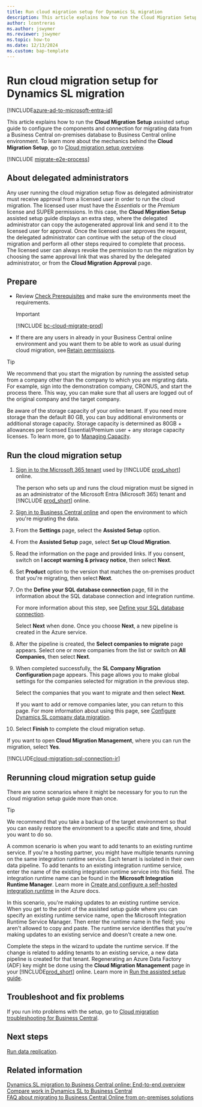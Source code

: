 ```yaml
---
title: Run cloud migration setup for Dynamics SL migration
description: This article explains how to run the Cloud Migration Setup assisted setup guide to configure the components and connection for migrating data from a Dynamics SL on-premises database to Business Central online environment.
author: lcontreras
ms.author: jswymer
ms.reviewer: jswymer
ms.topic: how-to 
ms.date: 12/13/2024
ms.custom: bap-template
---
```

# Run cloud migration setup for Dynamics SL migration

[!INCLUDE[azure-ad-to-microsoft-entra-id](~/../shared-content/shared/azure-ad-to-microsoft-entra-id.md)]

This article explains how to run the **Cloud Migration Setup** assisted setup guide to configure the components and connection for migrating data from a Business Central on-premises database to Business Central online environment. To learn more about the mechanics behind the **Cloud Migration Setup**, go to [Cloud migration setup overview](migration-setup-overview.md).

[!INCLUDE [migrate-e2e-process](../developer/includes/migrate-e2e-process-SL.md)]

## About delegated administrators

Any user running the cloud migration setup flow as delegated administrator must receive approval from a licensed user in order to run the cloud migration. The licensed user must have the *Essentials* or the *Premium* license and SUPER permissions. In this case, the **Cloud Migration Setup** assisted setup guide displays an extra step, where the delegated administrator can copy the autogenerated approval link and send it to the licensed user for approval. Once the licensed user approves the request, the delegated administrator can continue with the setup of the cloud migration and perform all other steps required to complete that process. The licensed user can always revoke the permission to run the migration by choosing the same approval link that was shared by the delegated administrator, or from the **Cloud Migration Approval** page.  

## Prepare

- Review [Check Prerequisites](cloud-migration-prerequisites-SL.md) and make sure the environments meet the requirements.

   > [!IMPORTANT]
   > [!INCLUDE [bc-cloud-migrate-prod](../includes/bc-cloud-migrate-prod.md)]

- If there are any users in already in your Business Central online environment and you want them to be able to work as usual during cloud migration, see [Retain permissions](migration-retain-permissions-SL.md).

> [!TIP]
> We recommend that you start the migration by running the assisted setup from a company other than the company to which you are migrating data. For example, sign into the demonstration company, CRONUS, and start the process there. This way, you can make sure that all users are logged out of the original company and the target company.
>
> Be aware of the storage capacity of your online tenant. If you need more storage than the default 80 GB, you can buy additional environments or additional storage capacity. Storage capacity is determined as 80GB + allowances per licensed Essential/Premium user + any storage capacity licenses. To learn more, go to [Managing Capacity](../administration/tenant-admin-center-capacity.md).

## Run the cloud migration setup

1. [Sign in to the Microsoft 365 tenant](https://admin.microsoft.com) used by [!INCLUDE [prod_short](../includes/prod_short.md)] online.

   The person who sets up and runs the cloud migration must be signed in as an administrator of the Microsoft Entra (Microsoft 365) tenant and [!INCLUDE [prod_short](../includes/prod_short.md)] online.
1. [Sign in to Business Central online](https://businesscentral.dynamics.com) and open the environment to which you're migrating the data.
1. From the **Settings** page, select the **Assisted Setup** option.
1. From the **Assisted Setup** page, select **Set up Cloud Migration**.
1. Read the information on the page and provided links. If you consent, switch on **I accept warning & privacy notice**, then select **Next**.
1. Set **Product** option to the version that matches the on-premises product that you're migrating, then select **Next**.
1. On the **Define your SQL database connection** page, fill in the information about the SQL database connection and integration runtime.

   For more information about this step, see [Define your SQL database connection](#define-sql-database-connection-and-integration-runtime).

   Select **Next** when done. Once you choose **Next**, a new pipeline is created in the Azure service.

1. After the pipeline is created, the **Select companies to migrate** page appears. Select one or more companies from the list or switch on **All Companies**, then select **Next**.

1. When completed successfully, the **SL Company Migration Configuration** page appears. This page allows you to make global settings for the companies selected for migration in the previous step.

   Select the companies that you want to migrate and then select **Next**.

   If you want to add or remove companies later, you can return to this page. For more information about using this page, see [Configure Dynamics SL company data migration](migrate-SL-configure-companies.md).

1. Select **Finish** to complete the cloud migration setup.

  If you want to open **Cloud Migration Management**, where you can run the migration, select **Yes**.

<a name="sql"></a>

[!INCLUDE[cloud-migration-sql-connection-ir](../developer/includes/cloud-migration-sql-connection-ir-SL.md)]

## Rerunning cloud migration setup guide

There are some scenarios where it might be necessary for you to run the cloud migration setup guide more than once.  

> [!TIP]
> We recommend that you take a backup of the target environment so that you can easily restore the environment to a specific state and time, should you want to do so.

A common scenario is when you want to add tenants to an existing runtime service. If you're a hosting partner, you might have multiple tenants running on the same integration runtime service. Each tenant is isolated in their own data pipeline. To add tenants to an existing integration runtime service, enter the name of the existing integration runtime service into this field. The integration runtime name can be found in the **Microsoft Integration Runtime Manager**. Learn more in [Create and configure a self-hosted integration runtime](/azure/data-factory/create-self-hosted-integration-runtime) in the Azure docs.

In this scenario, you're making updates to an existing runtime service. When you get to the point of the assisted setup guide where you can specify an existing runtime service name, open the Microsoft Integration Runtime Service Manager. Then enter the runtime name in the field; you aren't allowed to copy and paste. The runtime service identifies that you're making updates to an existing service and doesn't create a new one.  

Complete the steps in the wizard to update the runtime service. If the change is related to adding tenants to an existing service, a new data pipeline is created for that tenant. Regenerating an Azure Data Factory (ADF) key might be done using the **Cloud Migration Management** page in your [!INCLUDE[prod_short](../developer/includes/prod_short.md)] online. Learn more in [Run the assisted setup guide](migration-setup-SL.md#rerunning-cloud-migration-setup-guide).  

## Troubleshoot and fix problems

If you run into problems with the setup, go to [Cloud migration troubleshooting for Business Central](/troubleshoot/dynamics-365/business-central/welcome-business-central).

## Next steps

[Run data replication](migration-data-replication.md).

## Related information

[Dynamics SL migration to Business Central online: End-to-end overview](migrate-SL-overview.md)  
[Compare work in Dynamics SL to Business Central](migrate-dynamics-SL-videos.md)  
[FAQ about migrating to Business Central Online from on-premises solutions](faq-migrate-data.md)
